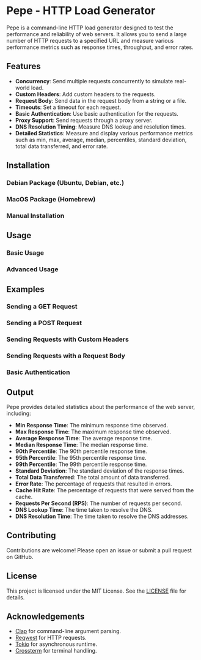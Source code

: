 # Pepe - HTTP Load Generator

Pepe is a command-line HTTP load generator designed to test the performance and reliability of web servers. It allows you to send a large number of HTTP requests to a specified URL and measure various performance metrics such as response times, throughput, and error rates.

## Features

- **Concurrency**: Send multiple requests concurrently to simulate real-world load.
- **Custom Headers**: Add custom headers to the requests.
- **Request Body**: Send data in the request body from a string or a file.
- **Timeouts**: Set a timeout for each request.
- **Basic Authentication**: Use basic authentication for the requests.
- **Proxy Support**: Send requests through a proxy server.
- **DNS Resolution Timing**: Measure DNS lookup and resolution times.
- **Detailed Statistics**: Measure and display various performance metrics such as min, max, average, median, percentiles, standard deviation, total data transferred, and error rate.

## Installation

### Debian Package (Ubuntu, Debian, etc.)

### MacOS Package (Homebrew)

### Manual Installation

## Usage

### Basic Usage

### Advanced Usage

## Examples

### Sending a GET Request

### Sending a POST Request

### Sending Requests with Custom Headers

### Sending Requests with a Request Body

### Basic Authentication

## Output

Pepe provides detailed statistics about the performance of the web server, including:

- **Min Response Time**: The minimum response time observed.
- **Max Response Time**: The maximum response time observed.
- **Average Response Time**: The average response time.
- **Median Response Time**: The median response time.
- **90th Percentile**: The 90th percentile response time.
- **95th Percentile**: The 95th percentile response time.
- **99th Percentile**: The 99th percentile response time.
- **Standard Deviation**: The standard deviation of the response times.
- **Total Data Transferred**: The total amount of data transferred.
- **Error Rate**: The percentage of requests that resulted in errors.
- **Cache Hit Rate**: The percentage of requests that were served from the cache.
- **Requests Per Second (RPS)**: The number of requests per second.
- **DNS Lookup Time**: The time taken to resolve the DNS.
- **DNS Resolution Time**: The time taken to resolve the DNS addresses.


## Contributing

Contributions are welcome! Please open an issue or submit a pull request on GitHub.

## License

This project is licensed under the MIT License. See the [LICENSE](LICENSE) file for details.

## Acknowledgements

- [Clap](https://github.com/clap-rs/clap) for command-line argument parsing.
- [Reqwest](https://github.com/seanmonstar/reqwest) for HTTP requests.
- [Tokio](https://github.com/tokio-rs/tokio) for asynchronous runtime.
- [Crossterm](https://github.com/crossterm-rs/crossterm) for terminal handling.
